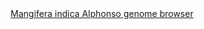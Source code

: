 <div id="Mangifera_indica_Alphonso_genome_browser" align="center">
  <a href="https://ink-blot.github.io/?sessionURL=blob:zZVZb6s4GIb_yshXMxIh7Evu0tK0WUmzt0dHkQEbTAAT7JCl6n8fN9Oc0WiqaTuapRJC2LzmW97H.AnUqGKEFqAFNFk1ZRNIgCV0P4V5maERzBEDLQwzhiRQIYwqVIQItJ4AhozD.WQgFiacl6zVbEYQN2JU0JyETGa6DMsGozueICFtaDLM4YkWcM_kkOZCzGETZmVCC0abMAwRYw2lWaIiXu.huF3erc.fROt8l3FyjroWSYjEIhlDkS0pInR4J5GPRI7tO30z1MpH83BfODfqnD8cp5B2gqvTIlym_n6wvZ5E41W_d4sZmdXIMzK3nRBL6eZ3o3hXlU1so4Hb65pdj1QLt8qdXqGknXmW4PGdo8SWXuAZYQvaqfdXt.Zxduuxbt2eF6q3jds7iEVBBDxLIKPhTrQdhEml2i1TUhxDMky38fJkSq7pirIrSkDr23cJ8AqGG6H.9gT4sRTeAIa2u7NNEqBVhCrQariKYquuq5mGbSiuqz5LT2BXZf.weTkshBtkjSLC1xHlMqMVFz7FGOtyfBL5YJKdvROB3xd_IWcHeJnPPW86KnKSbY3SPuGiPT6qVpAn.sppq_5gNsuiw2ljBNZhohbXQ2_7UPXrdq2m7v1B5gERFX24dEyrHHIhfZkS41dnYVFQDvnLfpVAgkicCI2tSCCkGRU.gyoOflakn8SlmsovQlQTRgKSEX5cipB0D1q6ZlqG.gMN_d9B4cfunU4mjuaorqOv1bWwn4tfSLRmRclkUY1ch_hPZHx67RcCJctX.jRJ_Vm68m_L.n4zrI96p4tXi5Qcj86hs1PtdEM82ybXN1qg8VDZeuHE3LvMxaNS.yMon._ihRsx8zs2NawILPibOKi2a2t_AdArJsb_gsmLsdnfBuWt1V8IlV6o4bTfi7pL_8ofdr2gO.7cuMvetOPbfYfp_XHpG2Mzc8bLZfi42DqTZBEpD4du.mArN4_DT6HyZic_D4tqKJb9Pi3mf0iLHMD8A1i8yr6Q_9C3YjrTrI7h60tqxuXIPW2qyNWsGQv6ST8zsZLbSbzbbsr5fGPASX21ag_GW3GGp_b9QFT0nv.X3lyM_m14OUwyEhc5Olv96pv1_P35Vw--">Mangifera indica Alphonso genome browser</a>
</div>
